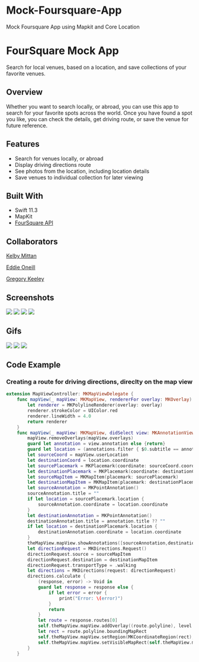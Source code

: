 # Mock-Foursquare-App
Mock Foursquare App using Mapkit and Core Location

# FourSquare Mock App

Search for local venues, based on a location, and save collections of your favorite venues.

## Overview

Whether you want to search locally, or abroad, you can use this app to search for your favorite spots across the world. Once you have found a spot you like, you can check the details, get driving route, or save the venue for future reference.

## Features

* Search for venues locally, or abroad
* Display driving directions route
* See photos from the location, including location details
* Save venues to individual collection for later viewing

## Built With

* Swift 11.3
* MapKit
* [FourSquare API](https://developer.foursquare.com) 

## Collaborators

[Kelby Mittan](https://github.com/kelby-mittan)

[Eddie Oneill](https://github.com/Eddieoneill)

[Gregory Keeley](https://github.com/GregKeeley)

## Screenshots

![](Images/ekgImage1.png)
![](Images/ekgImage2.png)
![](Images/ekgImage3.png)
![](Images/ekgImage4.png)

## Gifs

![](Images/ekgGIF1.gif)
![](Images/ekgGIF2.gif)
![](Images/ekgGIF3.gif)

## Code Example

### Creating a route for driving directions, direclty on the map view
```swift
extension MapViewController: MKMapViewDelegate {
    func mapView(_ mapView: MKMapView, rendererFor overlay: MKOverlay) -> MKOverlayRenderer {
        let renderer = MKPolylineRenderer(overlay: overlay)
        renderer.strokeColor = UIColor.red
        renderer.lineWidth = 4.0
        return renderer
    }
    func mapView(_ mapView: MKMapView, didSelect view: MKAnnotationView) {
        mapView.removeOverlays(mapView.overlays)
        guard let annotation = view.annotation else {return}
        guard let location = (annotations.filter { $0.subtitle == annotation.subtitle }).first else { return }
        let sourceCoord = mapView.userLocation
        let destinationCoord = location.coordinate
        let sourcePlacemark = MKPlacemark(coordinate: sourceCoord.coordinate, addressDictionary: nil)
        let destinationPlacemark = MKPlacemark(coordinate: destinationCoord, addressDictionary: nil)
        let sourceMapItem = MKMapItem(placemark: sourcePlacemark)
        let destinationMapItem = MKMapItem(placemark: destinationPlacemark)
        let sourceAnnotation = MKPointAnnotation()
        sourceAnnotation.title = ""
        if let location = sourcePlacemark.location {
            sourceAnnotation.coordinate = location.coordinate
        }
        let destinationAnnotation = MKPointAnnotation()
        destinationAnnotation.title = annotation.title ?? ""
        if let location = destinationPlacemark.location {
            destinationAnnotation.coordinate = location.coordinate
        }
        theMapView.mapView.showAnnotations([sourceAnnotation,destinationAnnotation], animated: true )
        let directionRequest = MKDirections.Request()
        directionRequest.source = sourceMapItem
        directionRequest.destination = destinationMapItem
        directionRequest.transportType = .walking
        let directions = MKDirections(request: directionRequest)
        directions.calculate {
            (response, error) -> Void in
            guard let response = response else {
                if let error = error {
                    print("Error: \(error)")
                }
                return
            }
            let route = response.routes[0]
            self.theMapView.mapView.addOverlay((route.polyline), level: MKOverlayLevel.aboveRoads)
            let rect = route.polyline.boundingMapRect
            self.theMapView.mapView.setRegion(MKCoordinateRegion(rect), animated: true)
            self.theMapView.mapView.setVisibleMapRect(self.theMapView.mapView.visibleMapRect, edgePadding: UIEdgeInsets(top: 60.0, left: 20.0, bottom: 60, right: 20.0), animated: true)
        }
    }
```


